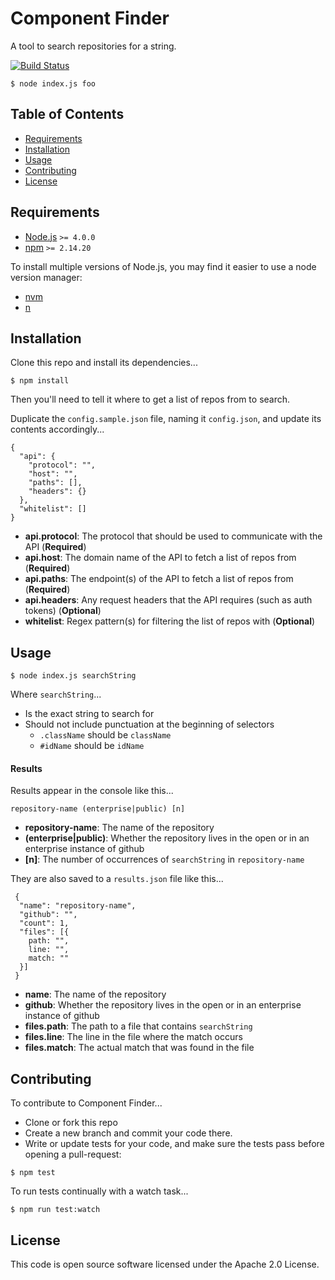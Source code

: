 # Component Finder

A tool to search repositories for a string.

[![Build Status](https://travis-ci.org/hmrc/component-finder.svg?branch=master)](https://travis-ci.org/hmrc/component-finder)

```
$ node index.js foo
```


## Table of Contents

* [Requirements](#requirements)
* [Installation](#installation)
* [Usage](#usage)
* [Contributing](#contributing)
* [License](#license)


## Requirements

* [Node.js](https://nodejs.org/en/) `>= 4.0.0`
* [npm](https://www.npmjs.com/) `>= 2.14.20`

To install multiple versions of Node.js, you may find it easier to use a node version manager:

* [nvm](https://github.com/creationix/nvm)
* [n](https://github.com/tj/n)


## Installation

Clone this repo and install its dependencies...

```
$ npm install
```

Then you'll need to tell it where to get a list of repos from to search.

Duplicate the `config.sample.json` file, naming it `config.json`, and update its contents accordingly...

```
{
  "api": {
    "protocol": "",
    "host": "",
    "paths": [],
    "headers": {}
  },
  "whitelist": []
}

```

* **api.protocol**: The protocol that should be used to communicate with the API (**Required**)
* **api.host**: The domain name of the API to fetch a list of repos from (**Required**)
* **api.paths**: The endpoint(s) of the API to fetch a list of repos from (**Required**)
* **api.headers**: Any request headers that the API requires (such as auth tokens) (**Optional**)
* **whitelist**: Regex pattern(s) for filtering the list of repos with (**Optional**)


## Usage

```
$ node index.js searchString
```
Where `searchString`...

* Is the exact string to search for
* Should not include punctuation at the beginning of selectors
	* `.className` should be `className`
	* `#idName` should be `idName`

#### Results

Results appear in the console like this...

```
repository-name (enterprise|public) [n]
```

* **repository-name**: The name of the repository
* **(enterprise|public)**: Whether the repository lives in the open or in an enterprise instance of github
* **[n]**: The number of occurrences of `searchString` in `repository-name`

They are also saved to a `results.json` file like this...

```
 {
  "name": "repository-name",
  "github": "",
  "count": 1,
  "files": [{
    path: "",
    line: "",
    match: ""
  }]
 }
```

* **name**: The name of the repository
* **github**: Whether the repository lives in the open or in an enterprise instance of github
* **files.path**: The path to a file that contains `searchString`
* **files.line**: The line in the file where the match occurs
* **files.match**: The actual match that was found in the file


## Contributing

To contribute to Component Finder...

* Clone or fork this repo
* Create a new branch and commit your code there.
* Write or update tests for your code, and make sure the tests pass before opening a pull-request:

```
$ npm test
```

To run tests continually with a watch task...

```
$ npm run test:watch
```


## License

This code is open source software licensed under the Apache 2.0 License.
